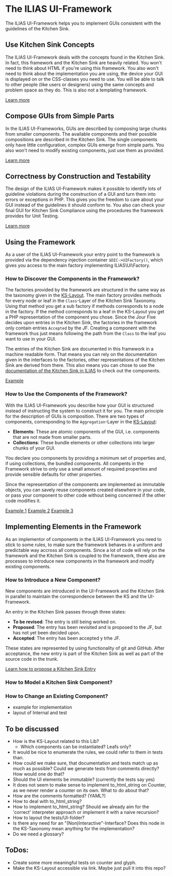 # The ILIAS UI-Framework

The ILIAS UI-Framework helps you to implement GUIs consistent with the guidelines
of the Kitchen Sink.


## Use Kitchen Sink Concepts

The ILIAS UI-Framework deals with the concepts found in the Kitchen Sink. In fact,
this framework and the Kitchen Sink are heavily related. You won't need to think
about HTML if you're using this framework. You also won't need to think about
the implementation you are using, the device your GUI is displayed on or the
CSS-classes you need to use. You will be able to talk to other people (like users
or designers) using the same concepts and problem space as they do. This is also
not a templating framework.

[Learn more](doku/use_ks_concepts.md)

## Compose GUIs from Simple Parts

In the ILIAS UI-Frameworks, GUIs are described by composing large chunks from
smaller components. The available components and their possible compositions are
described in the Kitchen Sink. The single components only have little  configuration,
complex GUIs emerge from simple parts. You also won't need to modify existing
components, just use them as provided.

[Learn more](doku/composition.md)

## Correctness by Construction and Testability

The design of the ILIAS UI-Framework makes it possible to identify lots of
guideline violations during the construction of a GUI and turn them into errors
or exceptions in PHP. This gives you the freedom to care about your GUI instead
of the guidelines it should conform to. You also can check your final GUI for
Kitchen Sink Compliance using the procedures the framework provides for Unit
Testing.

[Learn more](doku/correctness.md)


## Using the Framework

As a user of the ILIAS UI-Framework your entry point to the framework is provided
via the dependency injection container `$DIC->UIFactory()`, which gives you
access to the main factory implementing ILIAS\UI\Factory.

### How to Discover the Components in the Framework?

The factories provided by the framework are structured in the same way as the
taxonomy given in the [KS-Layout](http://www.ilias.de/docu/goto_docu_wiki_wpage_3852_1357.html#ilPageTocA11).
The main factory provides methods for every node or leaf in the `Class`-Layer
of the Kitchen Sink Taxonomy. Using that method you get a sub factory if methods
corresponds to a node in the factory. If the method corresponds to a leaf in the
KS-Layout you get a PHP representation of the component you chose. Since the Jour
Fixe decides upon entries in the Kitchen Sink, the factories in the framework
only contain entries `Accepted` by the JF. Creating a component with the
framework thus just means following the path from the `Class` to the leaf you
want to use in your GUI.

The entries of the Kitchen Sink are documented in this framework in a machine
readable form. That means you can rely on the documentation given in the
interfaces to the factories, other representations of the Kitchen Sink are
derived from there. This also means you can chose to use the [documentation of the
Kitchen Sink in ILIAS](http://www.ilias.de/docu/goto_docu_wiki_wpage_4009_1357.html)
to check out the components.

[Example](doku/examples.md#discovery)

### How to Use the Components of the Framework?

With the ILIAS UI-Framework you describe how your GUI is structured instead of
instructing the system to construct it for you. The main principle for the description
of GUIs is composition. There are two types of components, corresponding to the
`Aggregation`-Layer in the [KS-Layout](http://www.ilias.de/docu/goto_docu_wiki_wpage_3852_1357.html#ilPageTocA11):

* **Elements**: These are atomic components of the GUI, i.e. components that
  are not made from smaller parts.
* **Collections**: These bundle elements or other collections into larger chunks
  of your GUI.

You declare you components by providing a minimum set of properties and,
if using collections, the bundled components. All compents in the Framework
strive to only use a small amount of required properties and provide sensible
defaults for other properties.

Since the representation of the components are implemented as immutable objects,
you can savely reuse components created elsewhere in your code, or pass your
component to other code without being concerned if the other code modifies it.

[Example 1](doku/examples.md#example_1)
[Example 2](doku/examples.md#example_2)
[Example 3](doku/examples.md#example_3)

## Implementing Elements in the Framework

As an implementor of components in the ILIAS UI-Framework you need to stick to
some rules, to make sure the framework behaves in a uniform and predictable way
accross all components. Since a lot of code will rely on the framework and the
Kitchen Sink is coupled to the framework, there also are processes to introduce
new components in the framework and modify existing components.

### How to Introduce a New Component?

New components are introduced in the UI-Framework and the Kitchen Sink in
parallel to maintain the correspondence between the KS and the UI-Framework.

An entry in the Kitchen Sink passes through three states:

* **To be revised**: The entry is still being worked on.
* **Proposed**: The entry has been revisited and is proposed to the JF, but has
  not yet been decided upon.
* **Accepted**: The entry has been accepted y trhe JF.

These states are represented by using functionality of git and GitHub. After
acceptance, the new entry is part of the Kitchen Sink as well as part of the
source code in the trunk.

[Learn how to propose a Kitchen Sink Entry](doku/processes.md#introduce_ks_entry)

### How to Model a Kitchen Sink Component?

### How to Change an Existing Component?


* example for implementation
* layout of Internal and test


## To be discussed

* How is the KS-Layout related to this Lib?
	* Which components can be instantiated? Leafs only?
* It would be nice to enumerate the rules, we could refer to them in tests than.
* How could we make sure, that documentation and tests match up as much
  as possible? Could we generate tests from comments directly? How would one
  do that?
* Should the UI elements be immutable? (currently the tests say yes)
* It does not seem to make sense to implement to_html_string on Counter, as we
  never render a counter on its own. What to do about that?
* How are the comments formatted? (YAML?)
* How to deal with to_html_string?
* How to implement to_html_string? Should we already aim for the 'correct'
  interpreter approach or implement it with a naive recursion?
* How to layout the tests/UI-folder?
* Is there any need for an "(Non)Interactive"-Interface? Does this node in
  the KS-Taxonomy mean anything for the implementation?
* Do we need a glossary?

## ToDos:

* Create some more meaningful tests on counter and glyph.
* Make the KS-Layout accessible via link. Maybe just pull it into this repo?